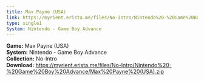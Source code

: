 ```yaml
---
title: Max Payne (USA)
link: https://myrient.erista.me/files/No-Intro/Nintendo%20-%20Game%20Boy%20Advance/Max%20Payne%20(USA).zip
type: single1
System: Nintendo - Game Boy Advance
---
```

<b>Game:</b> Max Payne (USA)<br>
<b>System:</b> Nintendo - Game Boy Advance<br>
<b>Collection:</b> No-Intro<br>
<b>Download:</b> https://myrient.erista.me/files/No-Intro/Nintendo%20-%20Game%20Boy%20Advance/Max%20Payne%20(USA).zip